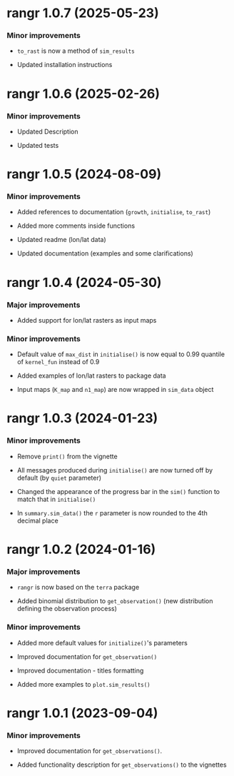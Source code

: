 # rangr 1.0.7 (2025-05-23)

### Minor improvements

-   `to_rast` is now a method of `sim_results`

-   Updated installation instructions

# rangr 1.0.6 (2025-02-26)

### Minor improvements

-   Updated Description

-   Updated tests

# rangr 1.0.5 (2024-08-09)

### Minor improvements

-   Added references to documentation (`growth`, `initialise`, `to_rast`)

-   Added more comments inside functions

-   Updated readme (lon/lat data)

-   Updated documentation (examples and some clarifications)

# rangr 1.0.4 (2024-05-30)

### Major improvements

-   Added support for lon/lat rasters as input maps

### Minor improvements

-   Default value of `max_dist` in `initialise()` is now equal to 0.99 quantile of `kernel_fun` instead of 0.9

-   Added examples of lon/lat rasters to package data

-   Input maps (`K_map` and `n1_map`) are now wrapped in `sim_data` object

# rangr 1.0.3 (2024-01-23)

### Minor improvements

-   Remove `print()` from the vignette

-   All messages produced during `initialise()` are now turned off by default (by `quiet` parameter)

-   Changed the appearance of the progress bar in the `sim()` function to match that in `initialise()`

-   In `summary.sim_data()` the `r` parameter is now rounded to the 4th decimal place

# rangr 1.0.2 (2024-01-16)

### Major improvements

-   `rangr` is now based on the `terra` package

-   Added binomial distribution to `get_observation()` (new distribution defining the observation process)

### Minor improvements

-   Added more default values for `initialize()`'s parameters

-   Improved documentation for `get_observation()`

-   Improved documentation - titles formatting

-   Added more examples to `plot.sim_results()`

# rangr 1.0.1 (2023-09-04)

### Minor improvements

-   Improved documentation for `get_observations()`.

-   Added functionality description for `get_observations()` to the vignettes
